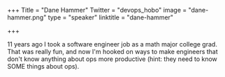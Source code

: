 +++
Title = "Dane Hammer"
Twitter = "devops_hobo"
image = "dane-hammer.png"
type = "speaker"
linktitle = "dane-hammer"

+++

11 years ago I took a software engineer job as a math major college grad. That was really fun, and now I'm hooked on ways to make engineers that don't know anything about ops more productive (hint: they need to know SOME things about ops). 
